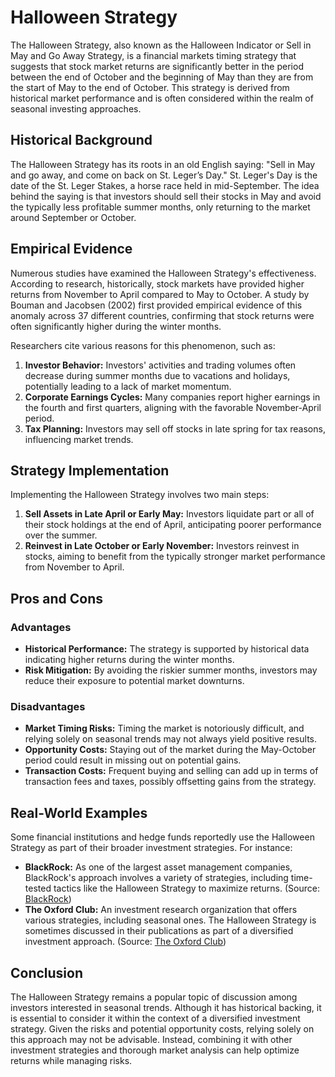 # Halloween Strategy

The Halloween Strategy, also known as the Halloween Indicator or Sell in May and Go Away Strategy, is a financial markets timing strategy that suggests that stock market returns are significantly better in the period between the end of October and the beginning of May than they are from the start of May to the end of October. This strategy is derived from historical market performance and is often considered within the realm of seasonal investing approaches.

## Historical Background

The Halloween Strategy has its roots in an old English saying: "Sell in May and go away, and come on back on St. Leger’s Day." St. Leger's Day is the date of the St. Leger Stakes, a horse race held in mid-September. The idea behind the saying is that investors should sell their stocks in May and avoid the typically less profitable summer months, only returning to the market around September or October.

## Empirical Evidence

Numerous studies have examined the Halloween Strategy's effectiveness. According to research, historically, stock markets have provided higher returns from November to April compared to May to October. A study by Bouman and Jacobsen (2002) first provided empirical evidence of this anomaly across 37 different countries, confirming that stock returns were often significantly higher during the winter months.

Researchers cite various reasons for this phenomenon, such as:

1. **Investor Behavior:** Investors' activities and trading volumes often decrease during summer months due to vacations and holidays, potentially leading to a lack of market momentum.
2. **Corporate Earnings Cycles:** Many companies report higher earnings in the fourth and first quarters, aligning with the favorable November-April period.
3. **Tax Planning:** Investors may sell off stocks in late spring for tax reasons, influencing market trends.

## Strategy Implementation

Implementing the Halloween Strategy involves two main steps:

1. **Sell Assets in Late April or Early May:** Investors liquidate part or all of their stock holdings at the end of April, anticipating poorer performance over the summer.
2. **Reinvest in Late October or Early November:** Investors reinvest in stocks, aiming to benefit from the typically stronger market performance from November to April.

## Pros and Cons

### Advantages

- **Historical Performance:** The strategy is supported by historical data indicating higher returns during the winter months.
- **Risk Mitigation:** By avoiding the riskier summer months, investors may reduce their exposure to potential market downturns.

### Disadvantages

- **Market Timing Risks:** Timing the market is notoriously difficult, and relying solely on seasonal trends may not always yield positive results.
- **Opportunity Costs:** Staying out of the market during the May-October period could result in missing out on potential gains.
- **Transaction Costs:** Frequent buying and selling can add up in terms of transaction fees and taxes, possibly offsetting gains from the strategy.

## Real-World Examples

Some financial institutions and hedge funds reportedly use the Halloween Strategy as part of their broader investment strategies. For instance:

- **BlackRock:** As one of the largest asset management companies, BlackRock's approach involves a variety of strategies, including time-tested tactics like the Halloween Strategy to maximize returns. (Source: [BlackRock](https://www.blackrock.com))
- **The Oxford Club:** An investment research organization that offers various strategies, including seasonal ones. The Halloween Strategy is sometimes discussed in their publications as part of a diversified investment approach. (Source: [The Oxford Club](https://oxfordclub.com))

## Conclusion

The Halloween Strategy remains a popular topic of discussion among investors interested in seasonal trends. Although it has historical backing, it is essential to consider it within the context of a diversified investment strategy. Given the risks and potential opportunity costs, relying solely on this approach may not be advisable. Instead, combining it with other investment strategies and thorough market analysis can help optimize returns while managing risks.